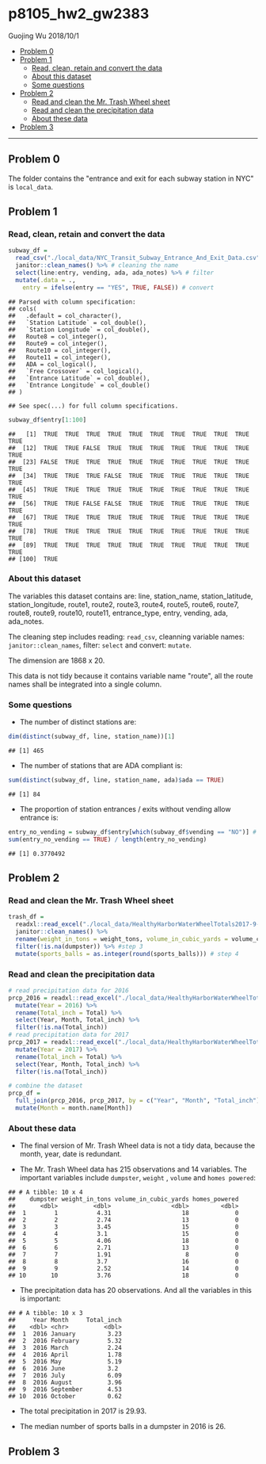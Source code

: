 p8105\_hw2\_gw2383
================
Guojing Wu
2018/10/1

-   [Problem 0](#problem-0)
-   [Problem 1](#problem-1)
    -   [Read, clean, retain and convert the data](#read-clean-retain-and-convert-the-data)
    -   [About this dataset](#about-this-dataset)
    -   [Some questions](#some-questions)
-   [Problem 2](#problem-2)
    -   [Read and clean the Mr. Trash Wheel sheet](#read-and-clean-the-mr.-trash-wheel-sheet)
    -   [Read and clean the precipitation data](#read-and-clean-the-precipitation-data)
    -   [About these data](#about-these-data)
-   [Problem 3](#problem-3)

------------------------------------------------------------------------

Problem 0
---------

The folder contains the "entrance and exit for each subway station in NYC" is `local_data`.

Problem 1
---------

### Read, clean, retain and convert the data

``` r
subway_df = 
  read_csv("./local_data/NYC_Transit_Subway_Entrance_And_Exit_Data.csv") %>% # read data
  janitor::clean_names() %>% # cleaning the name
  select(line:entry, vending, ada, ada_notes) %>% # filter
  mutate(.data = .,
    entry = ifelse(entry == "YES", TRUE, FALSE)) # convert
```

    ## Parsed with column specification:
    ## cols(
    ##   .default = col_character(),
    ##   `Station Latitude` = col_double(),
    ##   `Station Longitude` = col_double(),
    ##   Route8 = col_integer(),
    ##   Route9 = col_integer(),
    ##   Route10 = col_integer(),
    ##   Route11 = col_integer(),
    ##   ADA = col_logical(),
    ##   `Free Crossover` = col_logical(),
    ##   `Entrance Latitude` = col_double(),
    ##   `Entrance Longitude` = col_double()
    ## )

    ## See spec(...) for full column specifications.

``` r
subway_df$entry[1:100]
```

    ##   [1]  TRUE  TRUE  TRUE  TRUE  TRUE  TRUE  TRUE  TRUE  TRUE  TRUE  TRUE
    ##  [12]  TRUE  TRUE FALSE  TRUE  TRUE  TRUE  TRUE  TRUE  TRUE  TRUE  TRUE
    ##  [23] FALSE  TRUE  TRUE  TRUE  TRUE  TRUE  TRUE  TRUE  TRUE  TRUE  TRUE
    ##  [34]  TRUE  TRUE  TRUE FALSE  TRUE  TRUE  TRUE  TRUE  TRUE  TRUE  TRUE
    ##  [45]  TRUE  TRUE  TRUE  TRUE  TRUE  TRUE  TRUE  TRUE  TRUE  TRUE  TRUE
    ##  [56]  TRUE  TRUE FALSE FALSE  TRUE  TRUE  TRUE  TRUE  TRUE  TRUE  TRUE
    ##  [67]  TRUE  TRUE  TRUE  TRUE  TRUE  TRUE  TRUE  TRUE  TRUE  TRUE  TRUE
    ##  [78]  TRUE  TRUE  TRUE  TRUE  TRUE  TRUE  TRUE  TRUE  TRUE  TRUE  TRUE
    ##  [89]  TRUE  TRUE  TRUE  TRUE  TRUE  TRUE  TRUE  TRUE  TRUE  TRUE  TRUE
    ## [100]  TRUE

### About this dataset

The variables this dataset contains are: line, station\_name, station\_latitude, station\_longitude, route1, route2, route3, route4, route5, route6, route7, route8, route9, route10, route11, entrance\_type, entry, vending, ada, ada\_notes.

The cleaning step includes reading: `read_csv`, cleanning variable names: `janitor::clean_names`, filter: `select` and convert: `mutate`.

The dimension are 1868 x 20.

This data is not tidy because it contains variable name "route", all the route names shall be integrated into a single column.

### Some questions

-   The number of distinct stations are:

``` r
dim(distinct(subway_df, line, station_name))[1]
```

    ## [1] 465

-   The number of stations that are ADA compliant is:

``` r
sum(distinct(subway_df, line, station_name, ada)$ada == TRUE)
```

    ## [1] 84

-   The proportion of station entrances / exits without vending allow entrance is:

``` r
entry_no_vending = subway_df$entry[which(subway_df$vending == "NO")] # station entrances / exits without vending
sum(entry_no_vending == TRUE) / length(entry_no_vending)
```

    ## [1] 0.3770492

Problem 2
---------

### Read and clean the Mr. Trash Wheel sheet

``` r
trash_df = 
  readxl::read_excel("./local_data/HealthyHarborWaterWheelTotals2017-9-26.xlsx", sheet = 1, range = "A2:N258") %>% # step 1
  janitor::clean_names() %>%
  rename(weight_in_tons = weight_tons, volume_in_cubic_yards = volume_cubic_yards) %>% # step 2
  filter(!is.na(dumpster)) %>% #step 3
  mutate(sports_balls = as.integer(round(sports_balls))) # step 4
```

### Read and clean the precipitation data

``` r
# read precipitation data for 2016
prcp_2016 = readxl::read_excel("./local_data/HealthyHarborWaterWheelTotals2017-9-26.xlsx", sheet = 4, range = "A2:B14") %>% 
  mutate(Year = 2016) %>% 
  rename(Total_inch = Total) %>% 
  select(Year, Month, Total_inch) %>% 
  filter(!is.na(Total_inch))
# read precipitation data for 2017
prcp_2017 = readxl::read_excel("./local_data/HealthyHarborWaterWheelTotals2017-9-26.xlsx", sheet = 3, range = "A2:B14") %>% 
  mutate(Year = 2017) %>% 
  rename(Total_inch = Total) %>% 
  select(Year, Month, Total_inch) %>% 
  filter(!is.na(Total_inch))

# combine the dataset
prcp_df = 
  full_join(prcp_2016, prcp_2017, by = c("Year", "Month", "Total_inch")) %>% 
  mutate(Month = month.name[Month])
```

### About these data

-   The final version of Mr. Trash Wheel data is not a tidy data, because the month, year, date is redundant.

-   The Mr. Trash Wheel data has 215 observations and 14 variables. The important variables include `dumpster`, `weight` , `volume` and `homes powered`:

<!-- -->

    ## # A tibble: 10 x 4
    ##    dumpster weight_in_tons volume_in_cubic_yards homes_powered
    ##       <dbl>          <dbl>                 <dbl>         <dbl>
    ##  1        1           4.31                    18             0
    ##  2        2           2.74                    13             0
    ##  3        3           3.45                    15             0
    ##  4        4           3.1                     15             0
    ##  5        5           4.06                    18             0
    ##  6        6           2.71                    13             0
    ##  7        7           1.91                     8             0
    ##  8        8           3.7                     16             0
    ##  9        9           2.52                    14             0
    ## 10       10           3.76                    18             0

-   The precipitation data has 20 observations. And all the variables in this is important:

<!-- -->

    ## # A tibble: 10 x 3
    ##     Year Month     Total_inch
    ##    <dbl> <chr>          <dbl>
    ##  1  2016 January         3.23
    ##  2  2016 February        5.32
    ##  3  2016 March           2.24
    ##  4  2016 April           1.78
    ##  5  2016 May             5.19
    ##  6  2016 June            3.2 
    ##  7  2016 July            6.09
    ##  8  2016 August          3.96
    ##  9  2016 September       4.53
    ## 10  2016 October         0.62

-   The total precipitation in 2017 is 29.93.

-   The median number of sports balls in a dumpster in 2016 is 26.

Problem 3
---------
